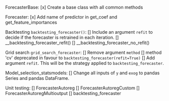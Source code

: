 ForecasterBase:
    [x] Create a base class with all common methods

Forecaster:
    [x] Add name of predictor in get_coef and get_feature_importances

Backtesting `backtesting_forecaster()`:
    [] Include an argument `refit` to decide if the forecaster is retrained in each iteration.
        [] __backtesting_forecaster_refit()
        [] __backtesting_forecaster_no_refit()

Grid search `grid_search_forecaster`:
    [] Remove argument `method`
    [] method 'cv' deprecated in favour to `backtesting_forecaster(refit=True)`
    [] Add argument `refit`. This will be the strategy applied to `backtesting_forecaster`.

Model_selection_statsmodels:
    [] Change all inputs of `y` and `exog` to pandas Series and pandas DataFrame.

Unit testing:
    [] ForecasterAutoreg
    [] ForecasterAutoregCustom
    [] ForecasterAutoregMultioutput
    [] backtesting_forecaster

